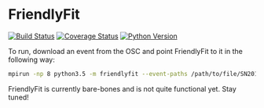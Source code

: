 # FriendlyFit

[![Build Status](https://img.shields.io/travis/guillochon/FriendlyFit.svg)](https://travis-ci.org/guillochon/FriendlyFit)
[![Coverage Status](https://coveralls.io/repos/github/guillochon/FriendlyFit/badge.svg?branch=master)](https://coveralls.io/github/guillochon/FriendlyFit?branch=master)
[![Python Version](https://img.shields.io/badge/python-3.4%2C%203.5-blue.svg)](https://www.python.org)

To run, download an event from the OSC and point FriendlyFit to it in the following way:

```bash
mpirun -np 8 python3.5 -m friendlyfit --event-paths /path/to/file/SN2015bn.json
```

FriendlyFit is currently bare-bones and is not quite functional yet. Stay tuned!
